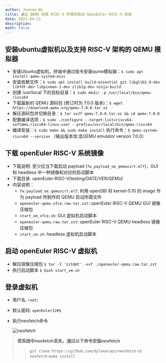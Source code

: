 ```yaml
---
author: Joanna Wu
title: 通过 QEMU 仿真 RISC-V 环境并启动 OpenEuler RISC-V 系统
date: 2023-04-13
description: 
math: false
---
```


## 安装ubuntu虚拟机以及支持 RISC-V 架构的 QEMU 模拟器
* 安装Ubuntu虚拟机，终端中通过指令安装qume模拟器：`$ sudo apt install qemu-system-misc`
* 安装依赖文件：`$ sudo apt install build-essential git libglib2.0-dev libfdt-dev libpixman-1-dev zlib1g-dev ninja-build`
* 创建 /usr/local 下的目标目录：`$ sudo mkdir -p /usr/local/bin/qemu-riscv64`
* 下载最新的 QEMU 源码包 (修订时为 7.0.0 版本)：`$ wget https://download.qemu.org/qemu-7.0.0.tar.xz`
* 解压源码包并切换目录：`$ tar xvJf qemu-7.0.0.tar.xz && cd qemu-7.0.0`
* 配置编译选项：`$ sudo ./configure --target-list=riscv64-softmmu,riscv64-linux-user --prefix=/usr/local/bin/qemu-riscv64`
* 编译安装：`$ sudo make && sudo make install`
执行命令：`$ qemu-system-riscv64 --version` （输出版本信:息QEMU emulator version 7.0.0）
## 下载 openEuler RISC-V 系统镜像
* 下载说明: 至少应当下载启动 payload (`fw_payload_oe_qemuvirt.elf`)，GUI 和 headless 中一种镜像和对应的启动脚本
* 下载目录: openEuler-RISC-V/testing/DATE/VER/QEMU/
* 内容说明：
    * `fw_payload_oe_qemuvirt.elf`: 利用 openSBI 将 kernel-5.10 的 image 作为 payload 所制作的 QEMU 启动所需文件
    * `openeuler-qemu-xfce.raw.tar.zst`: openEuler RISC-V QEMU GUI 镜像压缩包
    * `start_vm_xfce.sh`: GUI 虚拟机启动脚本
    * `openeuler-qemu.raw.tar.zst`: openEuler RISC-V QEMU headless 镜像压缩包
    * `start_vm.sh`: headless 虚拟机启动脚本
##  启动 openEuler RISC-V 虚拟机
* 解压镜像压缩包 `$ tar -I 'zstdmt' -xvf ./openeuler-qemu.raw.tar.zst`
* 执行启动脚本 `$ bash start_vm.sh`
## 登录虚拟机
* 用户名: `root`;

* 默认密码: `openEuler12#$`

* 执行neofetch命令

  ![neofetch](https://github.com/JoannaWu84/blog/blob/main/static/images/neofetch.jpg?raw=true)

>**若系统中neofetch丢失，通过以下命令安装neofetch**
>
>>`git clone https://github.com/dylanaraps/neofetch`
>>`cd neofetch`
>>`make install`

